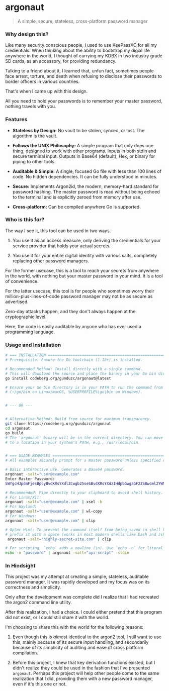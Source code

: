 # argonaut

> A simple, secure, stateless, cross-platform password manager

### Why design this?

Like many security conscious people, I used to use KeePassXC for all my
credientials. When thinking about the ability to bootstrap my digial life
anywhere in the world, I thought of carrying my KDBX in two industry grade SD
cards, as an accessory, for providing redundancy.

Talking to a friend about it, I learned that, unfun fact, sometimes people face
arrest, torture, and death when refusing to disclose their passwords to border
officers in various countries.

That's when I came up with this design.

All you need to hold your passwords is to remember your master password, nothing
travels with you.

### Features

- **Stateless by Design:** No vault to be stolen, synced, or lost. The
algorithm is the vault.

- **Follows the UNIX Philosophy:** A simple program that only does one thing,
designed to work with other programs. Inputs in both stdin and secure terminal
input. Outputs in Base64 (default), Hex, or binary for piping to other tools.

- **Auditable & Simple:** A single, focused Go file with less than 100 lines of
code. No hidden dependencies. It can be fully understood in minutes.

- **Secure:** Implements Argon2id, the modern, memory-hard standard for password
hashing. The master password is read without being echoed to the terminal and is
explicitly zeroed from memory after use.

- **Cross-platform:** Can be compiled anywhere Go is supported.


### Who is this for?

The way I see it, this tool can be used in two ways.

1. You use it as an access measure, only deriving the credientials for your
service provider that holds your actual secrets.

2. You use it for your entire digital identity with various salts, completely
replacing other password managers.

For the former usecase, this is a tool to reach your secrets from anywhere in
the world, with nothing but your master password in your mind. It is a tool of
convenience.

For the latter usecase, this tool is for people who sometimes worry their
million-plus-lines-of-code password manager may not be as secure as advertised.

Zero-day attacks happen, and they don't always happen at the cryptographic
level.

Here, the code is easily auditable by anyone who has ever used a programming
language.

### Usage and Installation

```bash
# === INSTALLATION ============================================================
# Prerequisite: Ensure the Go toolchain (1.18+) is installed.

# Recommended Method: Install directly with a single command.
# This will download the source and place the binary in your Go bin directory.
go install codeberg.org/gunduzc/argonaut@latest

# Ensure your Go bin directory is in your PATH to run the command from anywhere.
# (~/go/bin on Linux/macOS, %USERPROFILE%\go\bin on Windows).


# --- OR ---


# Alternative Method: Build from source for maximum transparency.
git clone https://codeberg.org/gunduzc/argonaut
cd argonaut
go build
# The 'argonaut' binary will be in the current directory. You can move it
# to a location in your system's PATH, e.g., /usr/local/bin.


# === USAGE EXAMPLES ==========================================================
# All examples securely prompt for a master password unless specified otherwise.

# Basic interactive use. Generates a Base64 password.
argonaut -salt="user@example.com"
Enter Master Password:
SWYgcHJpdmFjeSBpcyBvdXRsYXdlZCwgb25seSBvdXRsYXdzIHdpbGwgaGF2ZSBwcml2YWN5Lg==

# Recommended: Pipe directly to your clipboard to avoid shell history.
# For Linux/X11:
argonaut -salt="user@example.com" | xsel -b
# For Wayland:
argonaut -salt="user@example.com" | wl-copy
# For Windows:
argonaut -salt="user@example.com" | clip

# OpSec Hint: To prevent the command itself from being saved in shell history,
# prefix it with a space (works in most modern shells like bash and zsh).
 argonaut -salt="highly-secret-site.com" | clip

# For scripting, `echo` adds a newline (\n). Use `echo -n` for literal strings.
echo -n "password" | argonaut -salt="api-script" -stdin
```

### In Hindsight
This project was my attempt at creating a simple, stateless, auditable password
manager. It was rapidly developed and my focus was on its correctness and
simplicity.

Only after the development was complete did I realize that I had recreated the
argon2 command line utility.

After this realization, I had a choice. I could either pretend that this program
did not exist, or I could still share it with the world.

I'm choosing to share this with the world for the following reasons:

1. Even though this is *almost* identical to the argon2 tool, I still want to
use this, mainly because of its secure input handling, and secondarily because
of its simplicity of auditing and ease of cross platform compilation.

2. Before this project, I knew that key derivation functions existed, but I
didn't realize they could be used in the fashion that I've presented `argonaut`.
Perhaps this project will help other people come to the same realization that
I did, providing them with a new password manager, even if it's this one or not.
